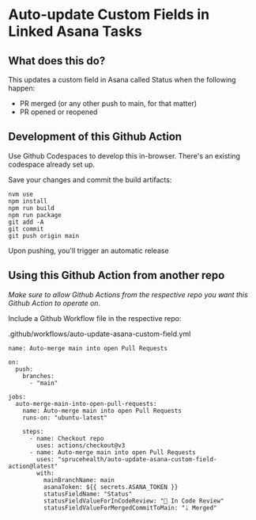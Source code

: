# Auto-update Custom Fields in Linked Asana Tasks

## What does this do?

This updates a custom field in Asana called Status when the following happen:

- PR merged (or any other push to main, for that matter)
- PR opened or reopened

## Development of this Github Action

Use Github Codespaces to develop this in-browser. There's an existing codespace already set up.

Save your changes and commit the build artifacts:

```
nvm use
npm install
npm run build
npm run package
git add -A
git commit
git push origin main
```

Upon pushing, you'll trigger an automatic release

## Using this Github Action from another repo

_Make sure to allow Github Actions from the respective repo you want this Github Action to operate on._

Include a Github Workflow file in the respective repo:

.github/workflows/auto-update-asana-custom-field.yml

```
name: Auto-merge main into open Pull Requests

on:
  push:
    branches:
      - "main"

jobs:
  auto-merge-main-into-open-pull-requests:
    name: Auto-merge main into open Pull Requests
    runs-on: "ubuntu-latest"

    steps:
      - name: Checkout repo
        uses: actions/checkout@v3
      - name: Auto-merge main into open Pull Requests
        uses: "sprucehealth/auto-update-asana-custom-field-action@latest"
        with:
          mainBranchName: main
          asanaToken: ${{ secrets.ASANA_TOKEN }}
          statusFieldName: "Status"
          statusFieldValueForInCodeReview: "📖 In Code Review"
          statusFieldValueForMergedCommitToMain: "ᛦ Merged"
```
